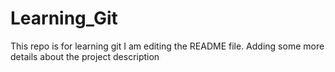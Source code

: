 # Learning_Git
This repo is for learning git
I am editing the README file. Adding some more details about the project description
